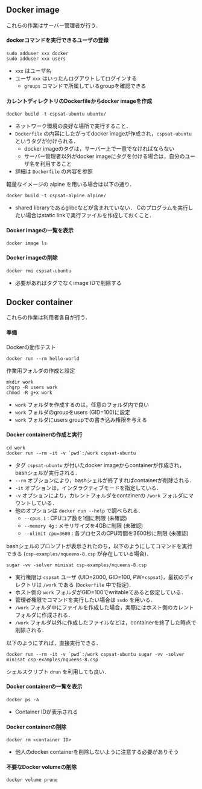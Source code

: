 ## Docker image

これらの作業はサーバー管理者が行う．

#### dockerコマンドを実行できるユーザの登録

```
sudo adduser xxx docker
sudo adduser xxx users
```

- `xxx` はユーザ名
- ユーザ `xxx` はいったんログアウトしてログインする
    - `groups` コマンドで所属しているgroupを確認できる

#### カレントディレクトリのDockerfileからdocker imageを作成

```
docker build -t cspsat-ubuntu ubuntu/
```

- ネットワーク環境の良好な場所で実行すること．
- `Dockerfile` の内容にしたがってdocker imageが作成され，`cspsat-ubuntu` というタグが付けられる．
    - docker imageのタグは，サーバー上で一意でなければならない
    - サーバー管理者以外がdocker imageにタグを付ける場合は，自分のユーザ名を利用すること
- 詳細は `Dockerfile` の内容を参照

軽量なイメージの alpine を用いる場合は以下の通り．

```
docker build -t cspsat-alpine alpine/
```

- shared libraryであるglibcなどが含まれていない．
  Cのプログラムを実行したい場合はstatic linkで実行ファイルを作成しておくこと．

#### Docker imageの一覧を表示

```
docker image ls
```

#### Docker imageの削除

```
docker rmi cspsat-ubuntu
```

- 必要があればタグでなくimage IDで削除する

## Docker container

これらの作業は利用者各自が行う．

#### 準備

Dockerの動作テスト

```
docker run --rm hello-world
```

作業用フォルダの作成と設定

```
mkdir work
chgrp -R users work
chmod -R g+x work
```

- `work` フォルダを作成するのは，任意のフォルダ内で良い
- `work` フォルダのgroupをusers (GID=100)に設定
- `work` フォルダにusers groupでの書き込み権限を与える

#### Docker containerの作成と実行

```
cd work
docker run --rm -it -v `pwd`:/work cspsat-ubuntu
```

- タグ `cspsat-ubuntu` が付いたdocker imageからcontainerが作成され，bashシェルが実行される．
- `--rm`  オプションにより，bashシェルが終了すればcontainerが削除される．
- `-it` オプションは，インタラクティブモードを指定している．
- `-v`  オプションにより，カレントフォルダをcontainerの `/work` フォルダにマウントしている．
- 他のオプションは `docker run --help` で調べられる．
    - `--cpus 1` : CPUコア数を1個に制限 (未確認)
    - `--memory 4g` : メモリサイズを4GBに制限 (未確認)
    - `--ulimit cpu=3600` : 各プロセスのCPU時間を3600秒に制限 (未確認)

bashシェルのプロンプトが表示されたのち，以下のようにしてコマンドを実行できる
(`csp-examples/nqueens-8.csp` が存在している場合)．

```
sugar -vv -solver minisat csp-examples/nqueens-8.csp
```

- 実行権限は `cspsat` ユーザ (UID=2000, GID=100, PW=`cspsat`)，最初のディレクトリは `/work` である
  (`Dockerfile` 中で指定)．
- ホスト側の `work` フォルダがGID=100でwritableであると仮定している．
- 管理者権限でコマンドを実行したい場合は `sudo` を用いる．
- `/work` フォルダ中にファイルを作成した場合，実際にはホスト側のカレントフォルダに作成される．
- `/work` フォルダ以外に作成したファイルなどは，containerを終了した時点で削除される．

以下のようにすれば，直接実行できる．

```
docker run --rm -it -v `pwd`:/work cspsat-ubuntu sugar -vv -solver minisat csp-examples/nqueens-8.csp
```

シェルスクリプト `drun` を利用しても良い．

#### Docker containerの一覧を表示

```
docker ps -a
```

- Container IDが表示される

#### Docker containerの削除

```
docker rm <container ID>
```

- 他人のdocker containerを削除しないように注意する必要がありそう

#### 不要なDocker volumeの削除

```
docker volume prune
```


